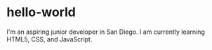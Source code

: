 # hello-world

I'm an aspiring junior developer in San Diego.
I am currently learning HTML5, CSS, and JavaScript.

